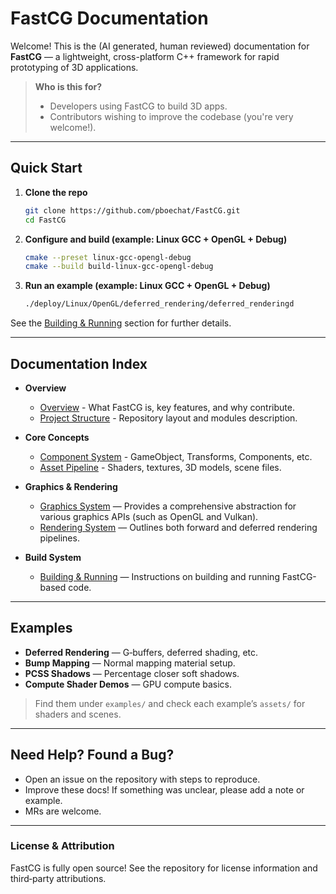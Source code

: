 # FastCG Documentation

Welcome! This is the (AI generated, human reviewed) documentation for **FastCG** — a lightweight, cross-platform C++ framework for rapid prototyping of 3D applications.

> **Who is this for?**  
> - Developers using FastCG to build 3D apps.  
> - Contributors wishing to improve the codebase (you're very welcome!).

---

## Quick Start

1. **Clone the repo**
   ```bash
   git clone https://github.com/pboechat/FastCG.git
   cd FastCG
   ```

2. **Configure and build (example: Linux GCC + OpenGL + Debug)**
   ```bash
   cmake --preset linux-gcc-opengl-debug
   cmake --build build-linux-gcc-opengl-debug
   ```

3. **Run an example (example: Linux GCC + OpenGL + Debug)**
   ```bash
   ./deploy/Linux/OpenGL/deferred_rendering/deferred_renderingd
   ```

See the [Building & Running](./building_and_running.md) section for further details.

---

## Documentation Index

- **Overview**
  - [Overview](./overview.md) - What FastCG is, key features, and why contribute.
  - [Project Structure](./project_structure.md) - Repository layout and modules description.

- **Core Concepts**
  - [Component System](./component_system.md) - GameObject, Transforms, Components, etc.
  - [Asset Pipeline](./asset_pipeline.md) - Shaders, textures, 3D models, scene files.

- **Graphics & Rendering**
  - [Graphics System](./graphics_system.md) — Provides a comprehensive abstraction for various graphics APIs (such as OpenGL and Vulkan).
  - [Rendering System](./rendering_system.md) — Outlines both forward and deferred rendering pipelines.

- **Build System**
  - [Building & Running](./building_and_running.md) — Instructions on building and running FastCG-based code.

---

## Examples

- **Deferred Rendering** — G‑buffers, deferred shading, etc.  
- **Bump Mapping** — Normal mapping material setup.  
- **PCSS Shadows** — Percentage closer soft shadows.  
- **Compute Shader Demos** — GPU compute basics.

> Find them under `examples/` and check each example’s `assets/` for shaders and scenes.

---

## Need Help? Found a Bug?

- Open an issue on the repository with steps to reproduce.  
- Improve these docs! If something was unclear, please add a note or example.
- MRs are welcome.

---

### License & Attribution

FastCG is fully open source! See the repository for license information and third‑party attributions.
